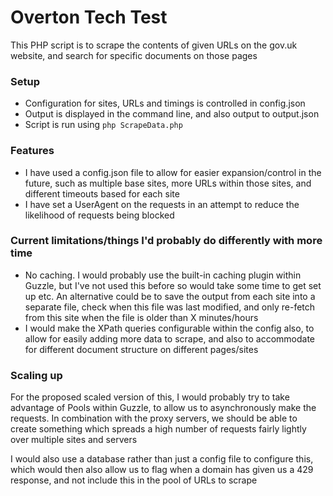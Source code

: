 # Overton Tech Test

This PHP script is to scrape the contents of given URLs on the gov.uk website, and search for specific documents on
those pages

### Setup

- Configuration for sites, URLs and timings is controlled in config.json
- Output is displayed in the command line, and also output to output.json
- Script is run using `php ScrapeData.php` 


### Features

- I have used a config.json file to allow for easier expansion/control in the future, such as multiple base sites, more
  URLs within those sites, and different timeouts based for each site
- I have set a UserAgent on the requests in an attempt to reduce the likelihood of requests being blocked

### Current limitations/things I'd probably do differently with more time

- No caching. I would probably use the built-in caching plugin within Guzzle, but I've not used this before so would
  take some time to get set up etc. An alternative could be to save the output from each site into a separate file,
  check when this file was last modified, and only re-fetch from this site when the file is older than X minutes/hours
- I would make the XPath queries configurable within the config also, to allow for easily adding more data to scrape,
  and also to accommodate for different document structure on different pages/sites

### Scaling up

For the proposed scaled version of this, I would probably try to take advantage of Pools within Guzzle, to allow us to
asynchronously make the requests. In combination with the proxy servers, we should be able to create something which
spreads a high number of requests fairly lightly over multiple sites and servers

I would also use a database rather than just a config file to configure this, which would then also allow us to flag
when a domain has given us a 429 response, and not include this in the pool of URLs to scrape
